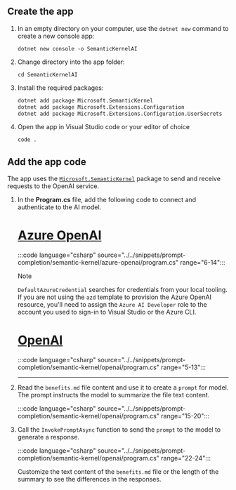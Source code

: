 ## Create the app

1. In an empty directory on your computer, use the `dotnet new` command to create a new console app:

    ```dotnetcli
    dotnet new console -o SemanticKernelAI
    ```

1. Change directory into the app folder:

    ```dotnetcli
    cd SemanticKernelAI
    ```

1. Install the required packages:

    ```bash
    dotnet add package Microsoft.SemanticKernel
    dotnet add package Microsoft.Extensions.Configuration
    dotnet add package Microsoft.Extensions.Configuration.UserSecrets
    ```

1. Open the app in Visual Studio code or your editor of choice

    ```bash
    code .
    ```

## Add the app code

The app uses the [`Microsoft.SemanticKernel`](https://www.nuget.org/packages/Microsoft.SemanticKernel) package to send and receive requests to the OpenAI service.

1. In the **Program.cs** file, add the following code to connect and authenticate to the AI model.
    <!-- markdownlint-disable MD023 -->
    # [Azure OpenAI](#tab/azure-openai)

    :::code language="csharp" source="../../snippets/prompt-completion/semantic-kernel/azure-openai/program.cs" range="6-14":::

    > [!NOTE]
    > `DefaultAzureCredential` searches for credentials from  your local tooling. If you are not using the `azd` template to provision the Azure OpenAI resource, you'll need to assign the `Azure AI Developer` role to the account you used to sign-in to Visual Studio or the Azure CLI.

    # [OpenAI](#tab/openai)

    :::code language="csharp" source="../../snippets/prompt-completion/semantic-kernel/openai/program.cs" range="5-13":::

    ---

1. Read the `benefits.md` file content and use it to create a `prompt` for model. The prompt instructs the model to summarize the file text content.

    :::code language="csharp" source="../../snippets/prompt-completion/semantic-kernel/openai/program.cs" range="15-20":::

1. Call the `InvokePromptAsync` function to send the `prompt` to the model to generate a response.

    :::code language="csharp" source="../../snippets/prompt-completion/semantic-kernel/openai/program.cs" range="22-24":::

    Customize the text content of the `benefits.md` file or the length of the summary to see the differences in the responses.